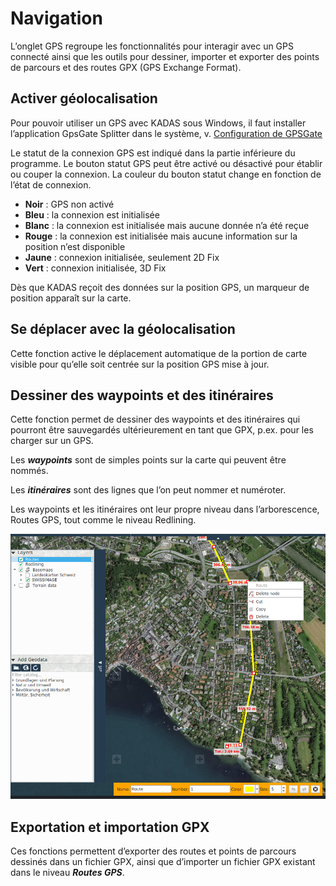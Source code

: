 # Navigation

L’onglet GPS regroupe les fonctionnalités pour interagir avec un GPS connecté ainsi que les outils pour dessiner, importer et exporter des points de parcours et des routes GPX (GPS Exchange Format).


## <a name="sec0"></a>Activer géolocalisation

Pour pouvoir utiliser un GPS avec KADAS sous Windows, il faut installer l’application GpsGate Splitter dans le système, v. [Configuration de GPSGate](gpsgate/gpsgate.md)

Le statut de la connexion GPS est indiqué dans la partie inférieure du programme. Le bouton statut GPS peut être activé ou désactivé pour établir ou couper la connexion. La couleur du bouton statut change en fonction de l’état de connexion.

+ **Noir** : GPS non activé
+ **Bleu** : la connexion est initialisée
+ **Blanc** : la connexion est initialisée mais aucune donnée n’a été reçue
+ **Rouge** : la connexion est initialisée mais aucune information sur la position n’est disponible
+ **Jaune** : connexion initialisée, seulement 2D Fix
+ **Vert** : connexion initialisée, 3D Fix

Dès que KADAS reçoit des données sur la position GPS, un marqueur de position apparaît sur la carte.


## <a name="sec1"></a>Se déplacer avec la géolocalisation

Cette fonction active le déplacement automatique de la portion de carte visible pour qu’elle soit centrée sur la position GPS mise à jour.


## <a name="sec2"></a>Dessiner des waypoints et des itinéraires

Cette fonction permet de dessiner des waypoints et des itinéraires qui pourront être sauvegardés ultérieurement en tant que GPX, p.ex. pour les charger sur un GPS.

Les **_waypoints_** sont de simples points sur la carte qui peuvent être nommés.

Les **_itinéraires_** sont des lignes que l’on peut nommer et numéroter.

Les waypoints et les itinéraires ont leur propre niveau dans l’arborescence, Routes GPS, tout comme le niveau Redlining.

<img src="../media/image9.png" />

## <a name="sec3"></a>Exportation et importation GPX

Ces fonctions permettent d’exporter des routes et points de parcours dessinés dans un fichier GPX, ainsi que d’importer un fichier GPX existant dans le niveau **_Routes GPS_**.


